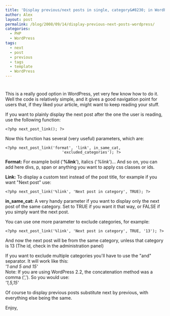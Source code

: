 ```yaml
---
title: 'Display previous/next posts in single, category&#8230; in WordPress'
author: Alex
layout: post
permalink: /blog/2008/09/14/display-previous-next-posts-wordpress/
categories:
  - PHP
  - WordPress
tags:
  - next
  - post
  - previous
  - tags
  - template
  - WordPress
---
```

# 

This is a really good option in WordPress, yet very few know how to do it. Well the code is relatively simple, and it gives a good navigation point for users that, if they liked your article, might want to keep reading your stuff.

If you want to plainly display the next post after the one the user is reading, use the following function:

    <?php next_post_link(); ?>
    

Now this function has several (very useful) parameters, which are:

    <?php next_post_link('format', 'link', in_same_cat, 
                             'excluded_categories'); ?> 
    

**Format:** For example bold (\'**%link**\'), italics (\'*%link*\')... And so on, you can add here divs, p, span or anything you want to apply css classes or ids.

**Link:** To display a custom text instead of the post title, for example if you want \"Next post\" use:

    <?php next_post_link('%link', 'Next post in category', TRUE); ?> 
    

**in\_same\_cat:** A very handy parameter if you want to display only the next post of the same category. Set to TRUE if you want it that way, or FALSE if you simply want the next post.

You can use one more parameter to exclude categories, for example:

    <?php next_post_link('%link', 'Next post in category', TRUE, '13'); ?>
    

And now the next post will be from the same category, unless that category is 13 (The id, check in the administration panel)

If you want to exclude multiple categories you\'ll have to use the \"and\" separator. It will work like this:  
*\'1 and 5 and 15\'*  
Note: If you are using WordPress 2.2, the concatenation method was a comma (\',\'). So you would use:  
*\'1,5,15\'*

Of course to display previous posts substitute next by previous, with everything else being the same.

Enjoy,
